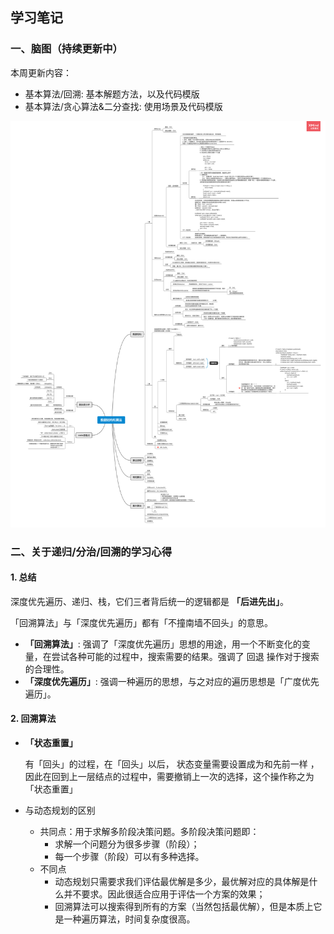 ## 学习笔记

### 一、脑图（持续更新中）
本周更新内容：
- 基本算法/回溯: 基本解题方法，以及代码模版
- 基本算法/贪心算法&二分查找: 使用场景及代码模版

![脑图](../image/数据结构和算法.png)


### 二、关于递归/分治/回溯的学习心得
#### 1. 总结

   深度优先遍历、递归、栈，它们三者背后统一的逻辑都是 **「后进先出」**。

   「回溯算法」与「深度优先遍历」都有「不撞南墙不回头」的意思。

   - **「回溯算法」**: 强调了「深度优先遍历」思想的用途，用一个不断变化的变量，在尝试各种可能的过程中，搜索需要的结果。强调了 回退 操作对于搜索的合理性。
   - **「深度优先遍历」**: 强调一种遍历的思想，与之对应的遍历思想是「广度优先遍历」。



#### 2. 回溯算法

   - **「状态重置」**
        
        有「回头」的过程，在「回头」以后， 状态变量需要设置成为和先前一样 ，因此在回到上一层结点的过程中，需要撤销上一次的选择，这个操作称之为「状态重置」

   - 与动态规划的区别
     - 共同点：用于求解多阶段决策问题。多阶段决策问题即：
        - 求解一个问题分为很多步骤（阶段）；
        - 每一个步骤（阶段）可以有多种选择。
     - 不同点
        - 动态规划只需要求我们评估最优解是多少，最优解对应的具体解是什么并不要求。因此很适合应用于评估一个方案的效果；
        - 回溯算法可以搜索得到所有的方案（当然包括最优解），但是本质上它是一种遍历算法，时间复杂度很高。